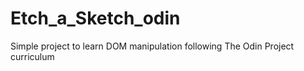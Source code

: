 # Etch_a_Sketch_odin
Simple project to learn DOM manipulation following The Odin Project curriculum
